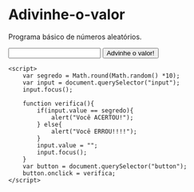# Adivinhe-o-valor
Programa básico de números aleatórios.
<!DOCTYPE html>
<html lang="pt-br">
<head>
    <meta charset="UTF-8">
    <meta http-equiv="X-UA-Compatible" content="IE=edge">
    <meta name="viewport" content="width=device-width, initial-scale=1.0">
    <title>Document</title>
</head>
<body>
    <input type="">
    <button>
        Advinhe o valor!
    </button>

    <script>
        var segredo = Math.round(Math.random() *10);
        var input = document.querySelector("input");
        input.focus();

        function verifica(){
            if(input.value == segredo){
                alert("Você ACERTOU!");
            } else{
                alert("Você ERROU!!!!");
            }
            input.value = "";
            input.focus();
        }
        var button = document.querySelector("button");
        button.onclick = verifica;
    </script>
</body>
</html>

